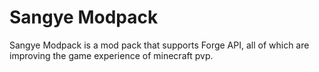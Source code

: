 # Sangye Modpack
Sangye Modpack is a mod pack that supports Forge API, all of which are improving the game experience of minecraft pvp.
